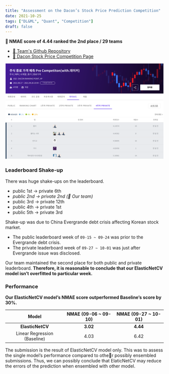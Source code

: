 ```yaml
---
title: "Assessment on the Dacon’s Stock Price Prediction Competition"
date: 2021-10-25
tags: ["DL&ML", "Quant", "Competition"]
draft: false
---
```


**🥈 NMAE score of 4.44 ranked the 2nd place / 29 teams**

- [🔗 Team's Github Repository](https://github.com/snoop2head/elastic-stock-prediction)
- [🔗 Dacon Stock Price Competition Page](https://dacon.io/competitions/official/235800/leaderboard)

![image-20211025181930856](./image/Dacon-Result/image-20211025181930856.png)

### Leaderboard Shake-up

There was huge shake-ups on the leaderboard.

- public 1st → private 6th
- _public 2nd → private 2nd (🤚 Our team)_
- public 3rd → private 12th
- public 4th → private 1st
- public 5th → private 3rd

Shake-up was due to China Evergrande debt crisis affecting Korean stock market.

- The public leaderboard week of `09-15 ~ 09-24` was prior to the Evergrande debt crisis.
- The private leaderboard week of `09-27 ~ 10-01` was just after Evergrande issue was disclosed.

Our team maintained the second place for both public and private leaderboard. **Therefore, it is reasonable to conclude that our ElasticNetCV model isn’t overfitted to particular week.**

### Performance

**Our ElasticNetCV model’s NMAE score outperformed Baseline’s score by 30%.**

|            Model             | NMAE (09-06 ~ 09-10) | NMAE (09-27 ~ 10-01) |
| :--------------------------: | :------------------: | :------------------: |
|       **ElasticNetCV**       |       **3.02**       |       **4.44**       |
| Linear Regression (Baseline) |         4.03         |         6.42         |

The submission is the result of ElasticNetCV model only. This was to assess the single model’s performance compared to other possibly ensembled submissions. Thus, we can possibly conclude that ElaticNetCV may reduce the errors of the prediction when ensembled with other model.
